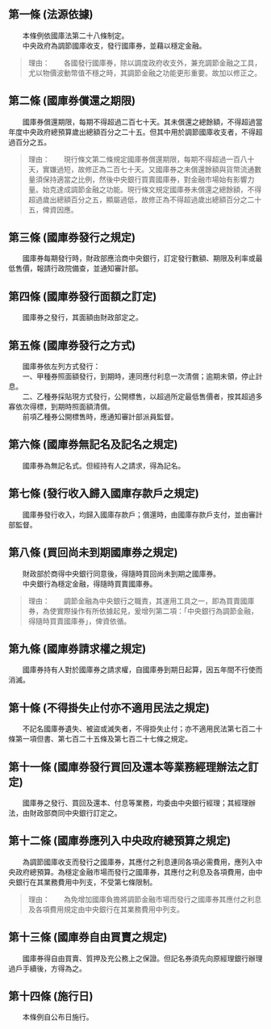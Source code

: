 第一條 (法源依據)
-----------------
　　本條例依國庫法第二十八條制定。  
　　中央政府為調節國庫收支，發行國庫券，並藉以穩定金融。  
> 理由：　　各國發行國庫券，除以調度政府收支外，兼充調節金融之工具，尤以物價波動幣值不穩之時，其調節金融之功能更形重要。故加以修正之。



第二條 (國庫券償還之期限)
-------------------------
　　國庫券償還期限，每期不得超過二百七十天。其未償還之總餘額，不得超過當年度中央政府總預算歲出總額百分之二十五。但其中用於調節國庫收支者，不得超過百分之五。  
> 理由：　　現行條文第二條規定國庫券償還期限，每期不得超過一百八十天，實嫌過短，故修正為二百七十天。又國庫券之未償還餘額與貨幣流通數量須保持適當之比例，然後中央銀行買賣國庫券，對金融市場始有影響力量。始克達成調節金融之功能。現行條文規定國庫券未償還之總餘額，不得超過歲出總額百分之五，顯屬過低，故修正為不得超過歲出總額百分之二十五，俾資因應。



第三條 (國庫券發行之規定)
-------------------------
　　國庫券每期發行時，財政部應洽商中央銀行，訂定發行數額、期限及利率或最低售價，報請行政院備查，並通知審計部。  


第四條 (國庫券發行面額之訂定)
-----------------------------
　　國庫券之發行，其面額由財政部定之。  


第五條 (國庫券發行之方式)
-------------------------
　　國庫券依左列方式發行：  
　　一、甲種券照面額發行，到期時，連同應付利息一次清償；逾期未領，停止計息。  
　　二、乙種券採貼現方式發行，公開標售，以超過所定最低售價者，按其超過多寡依次得標，到期時照面額清償。  
　　前項乙種券公開標售時，應通知審計部派員監督。  


第六條 (國庫券無記名及記名之規定)
---------------------------------
　　國庫券為無記名式。但經持有人之請求，得為記名。  


第七條 (發行收入歸入國庫存款戶之規定)
-------------------------------------
　　國庫券發行收入，均歸入國庫存款戶；償還時，由國庫存款戶支付，並由審計部監督。  


第八條 (買回尚未到期國庫券之規定)
---------------------------------
　　財政部於商得中央銀行同意後，得隨時買回尚未到期之國庫券。  
　　中央銀行為穩定金融，得隨時買賣國庫券。  
> 理由：　　調節金融為中央銀行之職責，其運用工具之一，即為買賣國庫券，為使實際操作有所依據起見，爰增列第二項：「中央銀行為調節金融，得隨時買賣國庫券」，俾資依循。



第九條 (國庫券請求權之規定)
---------------------------
　　國庫券持有人對於國庫券之請求權，自國庫券到期日起算，因五年間不行使而消滅。  


第十條 (不得掛失止付亦不適用民法之規定)
---------------------------------------
　　不記名國庫券遺失、被盜或滅失者，不得掛失止付；亦不適用民法第七百二十條第一項但書、第七百二十五條及第七百二十七條之規定。  


第十一條 (國庫券發行買回及還本等業務經理辦法之訂定)
---------------------------------------------------
　　國庫券之發行、買回及還本、付息等業務，均委由中央銀行經理；其經理辦法，由財政部商同中央銀行訂定之。  


第十二條 (國庫券應列入中央政府總預算之規定)
-------------------------------------------
　　為調節國庫收支而發行之國庫券，其應付之利息連同各項必需費用，應列入中央政府總預算。為穩定金融市場而發行之國庫券，其應付之利息及各項費用，由中央銀行在其業務費用中列支，不受第七條限制。  
> 理由：　　為免增加國庫負擔將調節金融市場而發行之國庫券其應付之利息及各項費用規定由中央銀行在其業務費用中列支。



第十三條 (國庫券自由買賣之規定)
-------------------------------
　　國庫券得自由買賣、質押及充公務上之保證。但記名券須先向原經理銀行辦理過戶手續後，方得為之。  


第十四條 (施行日)
-----------------
　　本條例自公布日施行。